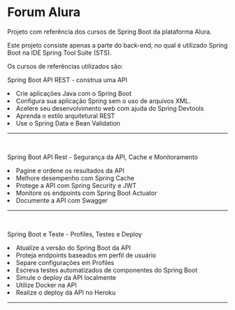 # Forum Alura 

Projeto com referência dos cursos de Spring Boot da plataforma Alura.

Este projeto consiste apenas a parte do back-end, no qual é utilizado Spring Boot na IDE Spring Tool Suite (STS).

Os cursos de referências utilizados são: 

Spring Boot API REST - construa uma API 
  <li>Crie aplicações Java com o Spring Boot</li>
  <li>Configura sua aplicação Spring sem o uso de arquivos XML.</li>
  <li>Acelere seu desenvolvimento web com ajuda do Spring Devtools</li>
  <li>Aprenda o estilo arquitetural REST</li>
  <li>Use o Spring Data e Bean Validation</li>
  
  <hr>
  <br />
  
Spring Boot API Rest - Segurança da API, Cache e Monitoramento
  <li>Pagine e ordene os resultados da API</li>
  <li>Melhore desempenho com Spring Cache</li>
  <li>Protege a API com Spring Security e JWT</li>
  <li>Monitore os endpoints com Spring Boot Actuator</li>
  <li>Documente a API com Swagger</li>
  
  <hr>
  <br />
  
Spring Boot e Teste - Profiles, Testes e Deploy
  <li>Atualize a versão do Spring Boot da API</li>
  <li>Proteja endpoints baseados em perfil de usuário</li>
  <li>Separe configurações em Profiles</li>
  <li>Escreva testes automatizados de componentes do Spring Boot</li>
  <li>Simule o deploy da API localmente</li>
  <li>Utilize Docker na API</li>
  <li>Realize o deploy da API no Heroku</li>

  <hr>
  <br />
  

